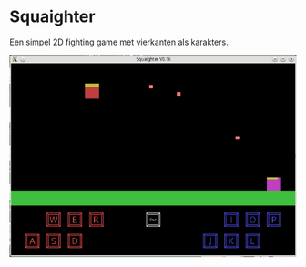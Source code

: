 # Squaighter

Een simpel 2D fighting game met vierkanten als karakters.

![Screen shot](Screen_Shot_Squaighter_V0-16_1.png)
